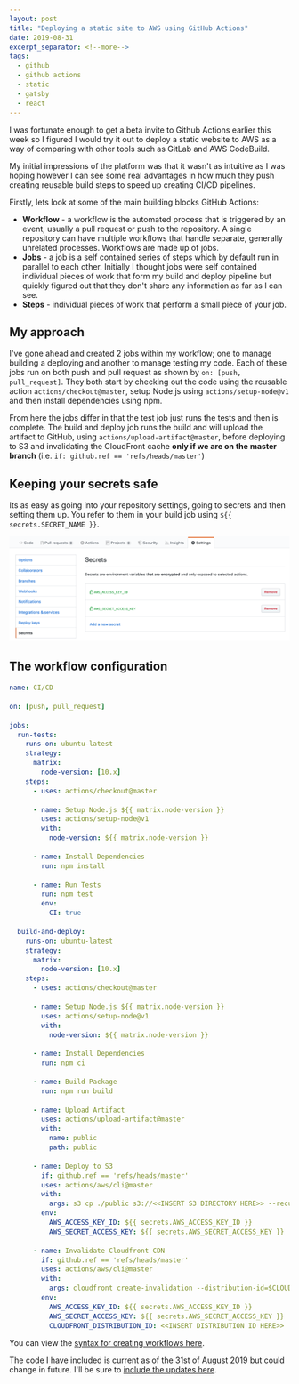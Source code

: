 ```yaml
---
layout: post
title: "Deploying a static site to AWS using GitHub Actions"
date: 2019-08-31
excerpt_separator: <!--more-->
tags:
  - github
  - github actions
  - static
  - gatsby
  - react
---
```


<meta property="og:image"
    content="http://timveletta.com/img/travis-ci.png" />

I was fortunate enough to get a beta invite to Github Actions earlier this week so I figured I would try it out to deploy a static website to AWS as a way of comparing with other tools such as GitLab and AWS CodeBuild.

My initial impressions of the platform was that it wasn't as intuitive as I was hoping however I can see some real advantages in how much they push creating reusable build steps to speed up creating CI/CD pipelines.

Firstly, lets look at some of the main building blocks GitHub Actions:

- **Workflow** - a workflow is the automated process that is triggered by an event, usually a pull request or push to the repository. A single repository can have multiple workflows that handle separate, generally unrelated processes. Workflows are made up of jobs.
- **Jobs** - a job is a self contained series of steps which by default run in parallel to each other. Initially I thought jobs were self contained individual pieces of work that form my build and deploy pipeline but quickly figured out that they don't share any information as far as I can see.
- **Steps** - individual pieces of work that perform a small piece of your job.

## My approach

I've gone ahead and created 2 jobs within my workflow; one to manage building a deploying and another to manage testing my code. Each of these jobs run on both push and pull request as shown by `on: [push, pull_request]`. They both start by checking out the code using the reusable action `actions/checkout@master`, setup Node.js using `actions/setup-node@v1` and then install dependencies using npm.

From here the jobs differ in that the test job just runs the tests and then is complete. The build and deploy job runs the build and will upload the artifact to GitHub, using `actions/upload-artifact@master`, before deploying to S3 and invalidating the CloudFront cache **only if we are on the master branch** (i.e. `if: github.ref == 'refs/heads/master'`)

## Keeping your secrets safe

Its as easy as going into your repository settings, going to secrets and then setting them up. You refer to them in your build job using `${{ secrets.SECRET_NAME }}`.

<center><img src="./secrets.png" alt="Setting secrets in GitHub"></center>

## The workflow configuration

```yaml
name: CI/CD

on: [push, pull_request]

jobs:
  run-tests:
    runs-on: ubuntu-latest
    strategy:
      matrix:
        node-version: [10.x]
    steps:
      - uses: actions/checkout@master

      - name: Setup Node.js ${{ matrix.node-version }}
        uses: actions/setup-node@v1
        with:
          node-version: ${{ matrix.node-version }}

      - name: Install Dependencies
        run: npm install

      - name: Run Tests
        run: npm test
        env:
          CI: true

  build-and-deploy:
    runs-on: ubuntu-latest
    strategy:
      matrix:
        node-version: [10.x]
    steps:
      - uses: actions/checkout@master

      - name: Setup Node.js ${{ matrix.node-version }}
        uses: actions/setup-node@v1
        with:
          node-version: ${{ matrix.node-version }}

      - name: Install Dependencies
        run: npm ci

      - name: Build Package
        run: npm run build

      - name: Upload Artifact
        uses: actions/upload-artifact@master
        with:
          name: public
          path: public

      - name: Deploy to S3
        if: github.ref == 'refs/heads/master'
        uses: actions/aws/cli@master
        with:
          args: s3 cp ./public s3://<<INSERT S3 DIRECTORY HERE>> --recursive
        env:
          AWS_ACCESS_KEY_ID: ${{ secrets.AWS_ACCESS_KEY_ID }}
          AWS_SECRET_ACCESS_KEY: ${{ secrets.AWS_SECRET_ACCESS_KEY }}

      - name: Invalidate Cloudfront CDN
        if: github.ref == 'refs/heads/master'
        uses: actions/aws/cli@master
        with:
          args: cloudfront create-invalidation --distribution-id=$CLOUDFRONT_DISTRIBUTION_ID --paths '/*'
        env:
          AWS_ACCESS_KEY_ID: ${{ secrets.AWS_ACCESS_KEY_ID }}
          AWS_SECRET_ACCESS_KEY: ${{ secrets.AWS_SECRET_ACCESS_KEY }}
          CLOUDFRONT_DISTRIBUTION_ID: <<INSERT DISTRIBUTION ID HERE>>
```

You can view the [syntax for creating workflows here](https://help.github.com/en/articles/workflow-syntax-for-github-actions).

The code I have included is current as of the 31st of August 2019 but could change in future. I'll be sure to [include the updates here](https://gist.github.com/timveletta/6242924449509876f7658dca0052d402).
